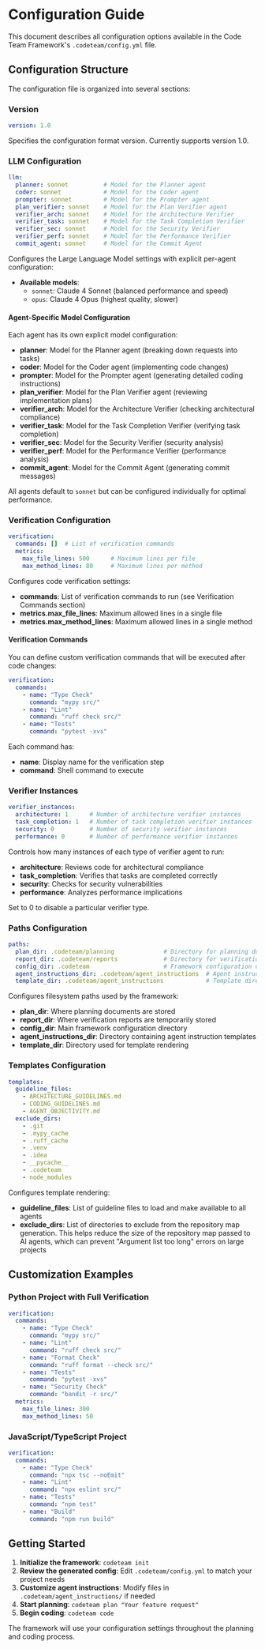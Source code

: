 # Configuration Guide

This document describes all configuration options available in the Code Team Framework's `.codeteam/config.yml` file.

## Configuration Structure

The configuration file is organized into several sections:

### Version

```yaml
version: 1.0
```

Specifies the configuration format version. Currently supports version 1.0.

### LLM Configuration

```yaml
llm:
  planner: sonnet          # Model for the Planner agent
  coder: sonnet            # Model for the Coder agent
  prompter: sonnet         # Model for the Prompter agent
  plan_verifier: sonnet    # Model for the Plan Verifier agent
  verifier_arch: sonnet    # Model for the Architecture Verifier
  verifier_task: sonnet    # Model for the Task Completion Verifier
  verifier_sec: sonnet     # Model for the Security Verifier
  verifier_perf: sonnet    # Model for the Performance Verifier
  commit_agent: sonnet     # Model for the Commit Agent
```

Configures the Large Language Model settings with explicit per-agent configuration:
- **Available models**:
  - `sonnet`: Claude 4 Sonnet (balanced performance and speed)
  - `opus`: Claude 4 Opus (highest quality, slower)

#### Agent-Specific Model Configuration

Each agent has its own explicit model configuration:

- **planner**: Model for the Planner agent (breaking down requests into tasks)
- **coder**: Model for the Coder agent (implementing code changes)
- **prompter**: Model for the Prompter agent (generating detailed coding instructions)
- **plan_verifier**: Model for the Plan Verifier agent (reviewing implementation plans)
- **verifier_arch**: Model for the Architecture Verifier (checking architectural compliance)
- **verifier_task**: Model for the Task Completion Verifier (verifying task completion)
- **verifier_sec**: Model for the Security Verifier (security analysis)
- **verifier_perf**: Model for the Performance Verifier (performance analysis)
- **commit_agent**: Model for the Commit Agent (generating commit messages)

All agents default to `sonnet` but can be configured individually for optimal performance.

### Verification Configuration

```yaml
verification:
  commands: []  # List of verification commands
  metrics:
    max_file_lines: 500      # Maximum lines per file
    max_method_lines: 80     # Maximum lines per method
```

Configures code verification settings:
- **commands**: List of verification commands to run (see Verification Commands section)
- **metrics.max_file_lines**: Maximum allowed lines in a single file
- **metrics.max_method_lines**: Maximum allowed lines in a single method

#### Verification Commands

You can define custom verification commands that will be executed after code changes:

```yaml
verification:
  commands:
    - name: "Type Check"
      command: "mypy src/"
    - name: "Lint"
      command: "ruff check src/"
    - name: "Tests"
      command: "pytest -xvs"
```

Each command has:
- **name**: Display name for the verification step
- **command**: Shell command to execute

### Verifier Instances

```yaml
verifier_instances:
  architecture: 1      # Number of architecture verifier instances
  task_completion: 1   # Number of task completion verifier instances
  security: 0          # Number of security verifier instances
  performance: 0       # Number of performance verifier instances
```

Controls how many instances of each type of verifier agent to run:
- **architecture**: Reviews code for architectural compliance
- **task_completion**: Verifies that tasks are completed correctly
- **security**: Checks for security vulnerabilities
- **performance**: Analyzes performance implications

Set to 0 to disable a particular verifier type.

### Paths Configuration

```yaml
paths:
  plan_dir: .codeteam/planning              # Directory for planning documents
  report_dir: .codeteam/reports             # Directory for verification reports
  config_dir: .codeteam                     # Framework configuration directory
  agent_instructions_dir: .codeteam/agent_instructions  # Agent instruction templates
  template_dir: .codeteam/agent_instructions            # Template directory
```

Configures filesystem paths used by the framework:
- **plan_dir**: Where planning documents are stored
- **report_dir**: Where verification reports are temporarily stored
- **config_dir**: Main framework configuration directory
- **agent_instructions_dir**: Directory containing agent instruction templates
- **template_dir**: Directory used for template rendering

### Templates Configuration

```yaml
templates:
  guideline_files:
    - ARCHITECTURE_GUIDELINES.md
    - CODING_GUIDELINES.md
    - AGENT_OBJECTIVITY.md
  exclude_dirs:
    - .git
    - .mypy_cache
    - .ruff_cache
    - .venv
    - .idea
    - __pycache__
    - .codeteam
    - node_modules
```

Configures template rendering:
- **guideline_files**: List of guideline files to load and make available to all agents
- **exclude_dirs**: List of directories to exclude from the repository map generation. This helps reduce the size of the repository map passed to AI agents, which can prevent "Argument list too long" errors on large projects

## Customization Examples

### Python Project with Full Verification

```yaml
verification:
  commands:
    - name: "Type Check"
      command: "mypy src/"
    - name: "Lint"
      command: "ruff check src/"
    - name: "Format Check"
      command: "ruff format --check src/"
    - name: "Tests"
      command: "pytest -xvs"
    - name: "Security Check"
      command: "bandit -r src/"
  metrics:
    max_file_lines: 300
    max_method_lines: 50
```

### JavaScript/TypeScript Project

```yaml
verification:
  commands:
    - name: "Type Check"
      command: "npx tsc --noEmit"
    - name: "Lint"
      command: "npx eslint src/"
    - name: "Tests"
      command: "npm test"
    - name: "Build"
      command: "npm run build"
```

## Getting Started

1. **Initialize the framework**: `codeteam init`
2. **Review the generated config**: Edit `.codeteam/config.yml` to match your project needs
3. **Customize agent instructions**: Modify files in `.codeteam/agent_instructions/` if needed
4. **Start planning**: `codeteam plan "Your feature request"`
5. **Begin coding**: `codeteam code`

The framework will use your configuration settings throughout the planning and coding process.